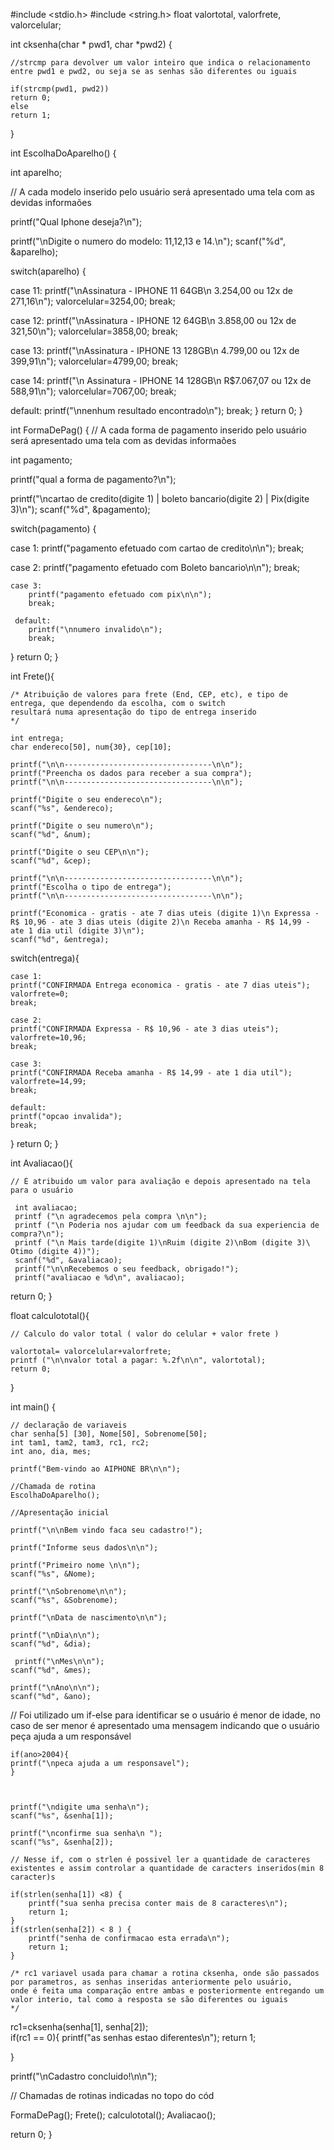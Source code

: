 #include <stdio.h>
#include <string.h>
float valortotal, valorfrete, valorcelular;


int cksenha(char * pwd1, char *pwd2)
{
	
	//strcmp para devolver um valor inteiro que indica o relacionamento entre pwd1 e pwd2, ou seja se as senhas são diferentes ou iguais
	
	if(strcmp(pwd1, pwd2))
	return 0;                                
	else
	return 1;                               
}

int EscolhaDoAparelho()
{

int aparelho;
 
   // A cada modelo inserido pelo usuário será apresentado uma tela com as devidas informaões
   
   printf("Qual Iphone deseja?\n");
   
   printf("\nDigite o numero do modelo: 11,12,13 e 14.\n");
   scanf("%d", &aparelho);
  
   switch(aparelho)
   {
        
   case 11:
        printf("\nAssinatura - IPHONE 11 64GB\n 3.254,00 ou 12x de 271,16\n");
        valorcelular=3254,00;
        break;
  
   case 12:
        printf("\nAssinatura - IPHONE 12 64GB\n 3.858,00 ou 12x de 321,50\n");
        valorcelular=3858,00;
		break;
        
   case 13:
        printf("\nAssinatura - IPHONE 13 128GB\n 4.799,00 ou 12x de 399,91\n");
        valorcelular=4799,00;
		break;
    
   case 14:
        printf("\n Assinatura - IPHONE 14 128GB\n R$7.067,07 ou 12x de 588,91\n");
        valorcelular=7067,00;
		break;    
        
   default:
        printf("\nnenhum resultado encontrado\n");
        break;
}
return 0;
}

int FormaDePag()
{
   // A cada forma de pagamento inserido pelo usuário será apresentado uma tela com as devidas informaões
   
   int pagamento;
 
   printf("qual a forma de pagamento?\n");
   
   printf("\ncartao de credito(digite 1) | boleto bancario(digite 2) | Pix(digite 3)\n");
   scanf("%d", &pagamento);
  
   switch(pagamento)
   {
   
   case 1:
        printf("pagamento efetuado com cartao de credito\n\n");
        break;
  
   case 2:
        printf("pagamento efetuado com Boleto bancario\n\n");
        break;
	
	case 3:
        printf("pagamento efetuado com pix\n\n");
        break;
   
     default:
        printf("\nnumero invalido\n");
        break;    
}
return 0;
}

int Frete(){

    /* Atribuição de valores para frete (End, CEP, etc), e tipo de entrega, que dependendo da escolha, com o switch
	resultará numa apresentação do tipo de entrega inserido
	*/
	
	int entrega;
    char endereco[50], num{30}, cep[10];
        
    printf("\n\n---------------------------------\n\n");
    printf("Preencha os dados para receber a sua compra");
    printf("\n\n---------------------------------\n\n");
    
    printf("Digite o seu endereco\n");
    scanf("%s", &endereco);
    
    printf("Digite o seu numero\n");
    scanf("%d", &num);
    
    printf("Digite o seu CEP\n\n");
    scanf("%d", &cep);
        
    printf("\n\n---------------------------------\n\n");
    printf("Escolha o tipo de entrega");
    printf("\n\n---------------------------------\n\n");
    
    printf("Economica - gratis - ate 7 dias uteis (digite 1)\n Expressa - R$ 10,96 - ate 3 dias uteis (digite 2)\n Receba amanha - R$ 14,99 - ate 1 dia util (digite 3)\n");
    scanf("%d", &entrega);
    
switch(entrega){

    case 1: 
    printf("CONFIRMADA Entrega economica - gratis - ate 7 dias uteis");
    valorfrete=0;
    break;
    
    case 2: 
    printf("CONFIRMADA Expressa - R$ 10,96 - ate 3 dias uteis");
    valorfrete=10,96;
    break;
    
    case 3: 
    printf("CONFIRMADA Receba amanha - R$ 14,99 - ate 1 dia util");
    valorfrete=14,99;
    break;
    
    default:
    printf("opcao invalida");
    break;
}
     return 0;
}

int Avaliacao(){
	
	// É atribuido um valor para avaliação e depois apresentado na tela para o usuário
	
     int avaliacao;
     printf ("\n agradecemos pela compra \n\n");
     printf ("\n Poderia nos ajudar com um feedback da sua experiencia de compra?\n");
     printf ("\n Mais tarde(digite 1)\nRuim (digite 2)\nBom (digite 3)\ Otimo (digite 4))");
     scanf("%d", &avaliacao);
     printf("\n\nRecebemos o seu feedback, obrigado!");
     printf("avaliacao e %d\n", avaliacao);
return 0;
}

float calculototal(){
	
	// Calculo do valor total ( valor do celular + valor frete )
	
	valortotal= valorcelular+valorfrete;
	printf ("\n\nvalor total a pagar: %.2f\n\n", valortotal);
	return 0;
}




int main()
{

    // declaração de variaveis
    char senha[5] [30], Nome[50], Sobrenome[50];
	int tam1, tam2, tam3, rc1, rc2;
	int ano, dia, mes;
	
    printf("Bem-vindo ao AIPHONE BR\n\n");
	
	//Chamada de rotina
	EscolhaDoAparelho();
	
	//Apresentação inicial
	
	printf("\n\nBem vindo faca seu cadastro!");
	
    printf("Informe seus dados\n\n");

    printf("Primeiro nome \n\n");
    scanf("%s", &Nome);

    printf("\nSobrenome\n\n");
    scanf("%s", &Sobrenome);

    printf("\nData de nascimento\n\n");
    
    printf("\nDia\n\n");
    scanf("%d", &dia);
    
     printf("\nMes\n\n");
    scanf("%d", &mes);

    printf("\nAno\n\n");
    scanf("%d", &ano);

   // Foi utilizado um if-else para identificar se o usuário é menor de idade, no caso de ser menor é apresentado uma mensagem indicando que o usuário peça ajuda a um responsável

    if(ano>2004){
	printf("\npeca ajuda a um responsavel");    	
	} 
    
    
	
	printf("\ndigite uma senha\n");
	scanf("%s", &senha[1]);
	
	printf("\nconfirme sua senha\n ");
	scanf("%s", &senha[2]);
	
	// Nesse if, com o strlen é possivel ler a quantidade de caracteres existentes e assim controlar a quantidade de caracters inseridos(min 8 caracter)s
	
	if(strlen(senha[1]) <8) {
		printf("sua senha precisa conter mais de 8 caracteres\n");
		return 1;
	}
	if(strlen(senha[2]) < 8 ) {
		printf("senha de confirmacao esta errada\n");
		return 1;
	}
	
	/* rc1 variavel usada para chamar a rotina cksenha, onde são passados por parametros, as senhas inseridas anteriormente pelo usuário, 
	onde é feita uma comparação entre ambas e posteriormente entregando um valor interio, tal como a resposta se são diferentes ou iguais
	*/
	
   rc1=cksenha(senha[1], senha[2]);                                                                                 
   if(rc1 == 0){
	printf("as senhas estao diferentes\n");
	return 1;

   }  
	
   printf("\nCadastro concluido!\n\n");

   // Chamadas de rotinas indicadas no topo do cód

   FormaDePag();
   Frete();
   calculototal();
   Avaliacao();

return 0;
}
